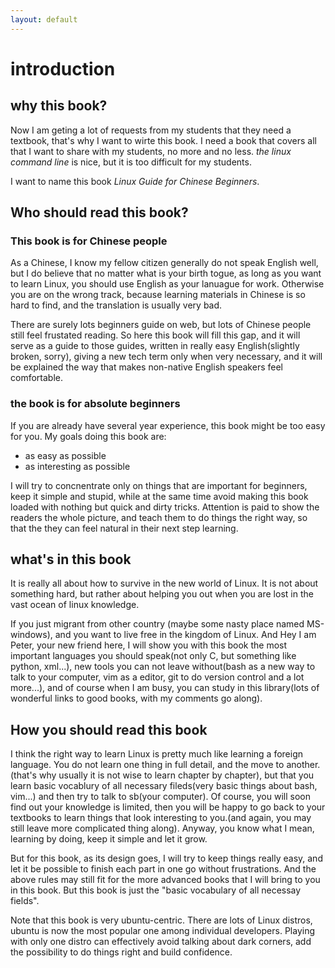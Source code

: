 ```yaml
---
layout: default
---
```


# introduction
## why this book?    

Now I am geting a lot of requests from my students that they need a textbook,
that's why I want to wirte this book. I need a book that covers all that I
want to share with my students, no more and no less. _the linux command
line_ is nice, but it is too difficult for my students.

I want to name this book _Linux Guide for Chinese Beginners_.

## Who should read this book?
### This book is for Chinese people
As a Chinese, I know my fellow citizen generally do not speak English well, but
I do believe that no matter what is your birth togue, as long as you want to learn
Linux, you should use English as your lanuague for work. Otherwise
you are on the wrong track, because learning
materials in Chinese is so hard to find, and the translation is usually very
bad.

There are surely lots beginners guide on web, but lots of Chinese people
still feel frustated reading. So here this book will fill this gap, and it
will serve as a guide to those guides, written in really easy
English(slightly broken, sorry), giving a new tech term only when very
necessary, and
it will be explained the way that makes non-native English speakers feel comfortable. 
### the book is for absolute beginners
If you are already have several year experience, this book might be too easy
for you. My goals doing this book are:

 - as easy as possible 
 - as interesting as possible

I will try to concnentrate only on things that are important for beginners,
keep it simple and stupid, while at the same time avoid making this book
loaded with nothing but quick and dirty tricks.  Attention is paid to show the
readers the whole picture, and teach them to do things the right way, so that
the they can feel natural in their next step learning.

## what's in this book
It is really all about how to survive in the new world of Linux. It is not
about something hard, but rather about helping you out when you are lost in
the vast ocean of linux knowledge. 

If you just migrant from other country (maybe some nasty place named
MS-windows), and you want to live free in the kingdom of Linux.  And Hey I am
Peter, your new friend here, I will show you with this book the most important
languages you should speak(not only C, but something like python, xml...), new
tools you can not leave without(bash as a new way to talk to your computer,
vim as a editor, git to do version control and a lot more...), and of course
when I am busy, you can study in this library(lots of wonderful links to good
books, with my comments go along).

## How you should read this book
I think the right way to learn Linux is pretty much like learning a foreign language. You do
not learn one thing in full detail, and the move to another.(that's why
usually it is
not wise to learn chapter by chapter), but that you learn basic
vocablury of all necessary fileds(very basic things about bash, vim...) and then try to talk to
sb(your computer). Of course, you will soon find out your knowledge is
limited, then you will be happy to go back to your textbooks to learn things
that look interesting to you.(and again, you may still leave more complicated
thing along). Anyway, you know what I mean, learning by doing, keep it simple
and let it grow.

But for this book, as its design goes, I will try to keep things really easy,
and let it be possible to finish each part in one go without frustrations.
And the above rules may still fit for the more advanced books that I will
bring to you in this book. But this book is just the "basic vocabulary of all
necessay fields".

Note that this book is very ubuntu-centric. There are lots of Linux distros,
ubuntu is now the most popular one among individual developers. Playing with
only one distro can effectively avoid talking about dark corners, add the
possibility to do things right and build confidence.

